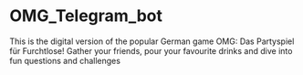 # OMG_Telegram_bot
This is the digital version of the popular German game OMG: Das Partyspiel für Furchtlose! Gather your friends, pour your favourite drinks and dive into fun questions and challenges
